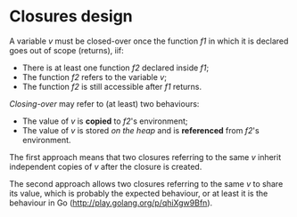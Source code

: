 # Closures design

A variable *v* must be closed-over once the function *f1* in which it is declared goes out of scope (returns), iif:

* There is at least one function *f2* declared inside *f1*;
* The function *f2* refers to the variable *v*;
* The function *f2* is still accessible after *f1* returns.

*Closing-over* may refer to (at least) two behaviours:

* The value of *v* is **copied** to *f2*'s environment;
* The value of *v* is stored *on the heap* and is **referenced** from *f2*'s environment.

The first approach means that two closures referring to the same *v* inherit independent copies of *v* after the closure is created.

The second approach allows two closures referring to the same *v* to share its value, which is probably the expected behaviour, or at least it is the behaviour in Go (http://play.golang.org/p/qhiXgw9Bfn).
